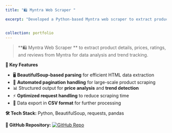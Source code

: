 ```yaml
---
title: "🛍 Myntra Web Scraper "

excerpt: "Developed a Python-based Myntra web scraper to extract product details, prices, ratings, and reviews, enabling structured data collection for analysis. Implemented efficient parsing with BeautifulSoup and automated pagination handling for large-scale scraping.<br/><img src='/Vaidik.github.io/images/Scraper.png' alt='Stock Image' style='margin-top:10px; border-radius:10px; width:100%; max-width:400px;'/>"


collection: portfolio
---
```



> **🛍 Myntra Web Scraper ** to extract product details, prices, ratings, and reviews from Myntra for data analysis and trend tracking.

**🔹 Key Features**
- 🖥 **BeautifulSoup-based parsing** for efficient HTML data extraction  
- 🔄 **Automated pagination handling** for large-scale product scraping  
- 📊 Structured output for **price analysis** and **trend detection**  
- ⚡ **Optimized request handling** to reduce scraping time  
- 📂 Data export in **CSV format** for further processing  

**🛠 Tech Stack:** Python, BeautifulSoup, requests, pandas  

**🔗 GitHub Repository:** [![GitHub Repo](https://img.shields.io/badge/View%20on%20GitHub-181717?style=for-the-badge&logo=github&logoColor=white)](https://github.com/Vaidik26/myntra-scraper)
